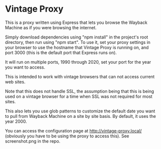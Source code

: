 # Vintage Proxy

This is a proxy written using Express that lets you browse the Wayback Machine as if you were browsing the internet.

Simply download dependencies using "npm install" in the project's root directory, then run using "npm start". To use it, set your proxy settings in your browser to use the hostname that Vintage Proxy is running on, and port 3000 (this is the default port that Express runs on).

It will run on multiple ports, 1990 through 2020, set your port for the year you want to access.

This is intended to work with vintage browsers that can not access current web sites.

Note that this does not handle SSL, the assumption being that this is being used on a vintage browser for a time when SSL was not required for most sites.

This also lets you use glob patterns to customize the default date you want to pull from Wayback Machine on a site by site basis. By default, it uses the year 2000.

You can access the configuration page at http://vintage-proxy.local/ (obviously you have to be using the proxy to access this). See screenshot.png in the repo.
